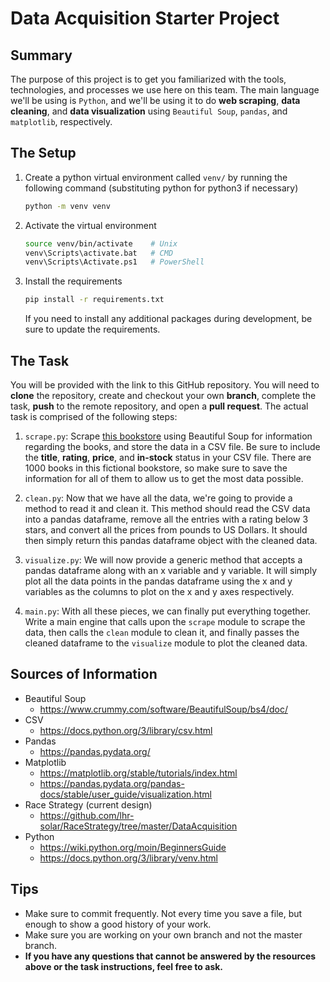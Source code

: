 # Data Acquisition Starter Project

## Summary
The purpose of this project is to get you familiarized with the tools, technologies, and processes we use here on this team. The main language we'll be using is `Python`, and we'll be using it to do **web scraping**, **data cleaning**, and **data visualization** using `Beautiful Soup`, `pandas`, and `matplotlib`, respectively. 

## The Setup
1. Create a python virtual environment called `venv/` by running the following command (substituting python for python3 if necessary)

    ```bash
    python -m venv venv
    ```

2. Activate the virtual environment

    ```bash
    source venv/bin/activate    # Unix
    venv\Scripts\activate.bat   # CMD
    venv\Scripts\Activate.ps1   # PowerShell
    ```

3. Install the requirements

    ```bash
    pip install -r requirements.txt
    ```
    If you need to install any additional packages during development, be sure to update the requirements.

## The Task
You will be provided with the link to this GitHub repository. You will need to **clone** the repository, create and checkout your own **branch**, complete the task, **push** to the remote repository, and open a **pull request**. The actual task is comprised of the following steps:

1. `scrape.py`: Scrape [this bookstore](http://books.toscrape.com/) using Beautiful Soup for information regarding the books, and store the data in a CSV file. Be sure to include the **title**, **rating**, **price**, and **in-stock** status in your CSV file. There are 1000 books in this fictional bookstore, so make sure to save the information for all of them to allow us to get the most data possible. 

2. `clean.py`: Now that we have all the data, we're going to provide a method to read it and clean it. This method should read the CSV data into a pandas dataframe, remove all the entries with a rating below 3 stars, and convert all the prices from pounds to US Dollars. It should then simply return this pandas dataframe object with the cleaned data.

3. `visualize.py`: We will now provide a generic method that accepts a pandas dataframe along with an x variable and y variable. It will simply plot all the data points in the pandas dataframe using the x and y variables as the columns to plot on the x and y axes respectively. 

4. `main.py`: With all these pieces, we can finally put everything together. Write a main engine that calls upon the `scrape` module to scrape the data, then calls the `clean` module to clean it, and finally passes the cleaned dataframe to the `visualize` module to plot the cleaned data. 

## Sources of Information
- Beautiful Soup
    - https://www.crummy.com/software/BeautifulSoup/bs4/doc/
- CSV
    - https://docs.python.org/3/library/csv.html
- Pandas
    - https://pandas.pydata.org/
- Matplotlib
    - https://matplotlib.org/stable/tutorials/index.html
    - https://pandas.pydata.org/pandas-docs/stable/user_guide/visualization.html
- Race Strategy (current design)
    - https://github.com/lhr-solar/RaceStrategy/tree/master/DataAcquisition
- Python
    - https://wiki.python.org/moin/BeginnersGuide
    - https://docs.python.org/3/library/venv.html

## Tips
- Make sure to commit frequently. Not every time you save a file, but enough to show a good history of your work.
- Make sure you are working on your own branch and not the master branch.
- **If you have any questions that cannot be answered by the resources above or the task instructions, feel free to ask.**